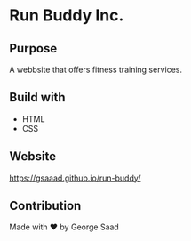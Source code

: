 # Run Buddy Inc.

## Purpose

A webbsite that offers fitness training services.

## Build with

- HTML
- CSS

## Website

https://gsaaad.github.io/run-buddy/

## Contribution

Made with ❤️ by George Saad
